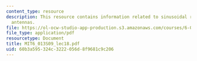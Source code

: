 ```yaml
---
content_type: resource
description: This resource contains information related to sinusoidal radiation by
  antennas.
file: https://ol-ocw-studio-app-production.s3.amazonaws.com/courses/6-013-electromagnetics-and-applications-spring-2009/60b3a595324c3222056d8f9681c9c206_MIT6_013S09_lec18.pdf
file_type: application/pdf
resourcetype: Document
title: MIT6_013S09_lec18.pdf
uid: 60b3a595-324c-3222-056d-8f9681c9c206
---
```


